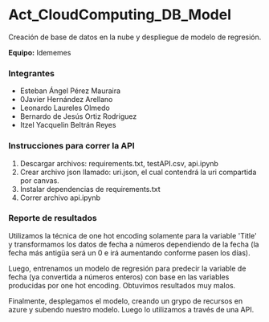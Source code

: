 # Act_CloudComputing_DB_Model
Creación de base de datos en la nube y despliegue de modelo de regresión.

**Equipo:** Idememes

### Integrantes
* Esteban Ángel Pérez Mauraira
* 0Javier Hernández Arellano
* Leonardo Laureles Olmedo
* Bernardo de Jesús Ortiz Rodriguez
* Itzel Yacquelin Beltrán Reyes

### Instrucciones para correr la API

1. Descargar archivos: requirements.txt, testAPI.csv, api.ipynb
2. Crear archivo json llamado: uri.json, el cual contendrá la uri compartida por canvas.
3. Instalar dependencias de requirements.txt
4. Correr archivo api.ipynb

### Reporte de resultados


Utilizamos la técnica de one hot encoding solamente para la variable 'Title' y transformamos los datos de fecha a números dependiendo de la fecha (la fecha más antigüa será un 0 e irá aumentando conforme pasen los días).
  

Luego, entrenamos un modelo de regresión para predecir la variable de fecha (ya convertida a números enteros) con base en las variables producidas por one hot encoding. Obtuvimos resultados muy malos.


Finalmente, desplegamos el modelo, creando un grypo de recursos en azure y subendo nuestro modelo. Luego lo utilizamos a través de una API.
